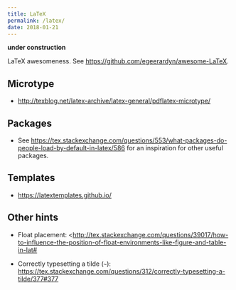 ```yaml
---
title: LaTeX
permalink: /latex/
date: 2018-01-21
---
```


**under construction**

LaTeX awesomeness. See <https://github.com/egeerardyn/awesome-LaTeX>.

## Microtype
- <http://texblog.net/latex-archive/latex-general/pdflatex-microtype/>

## Packages
- See <https://tex.stackexchange.com/questions/553/what-packages-do-people-load-by-default-in-latex/586> for an inspiration for other useful packages.

## Templates
- <https://latextemplates.github.io/>

## Other hints
- Float placement: <http://tex.stackexchange.com/questions/39017/how-to-influence-the-position-of-float-environments-like-figure-and-table-in-lat#
>
- Correctly typesetting a tilde (`~`): <https://tex.stackexchange.com/questions/312/correctly-typesetting-a-tilde/377#377>
